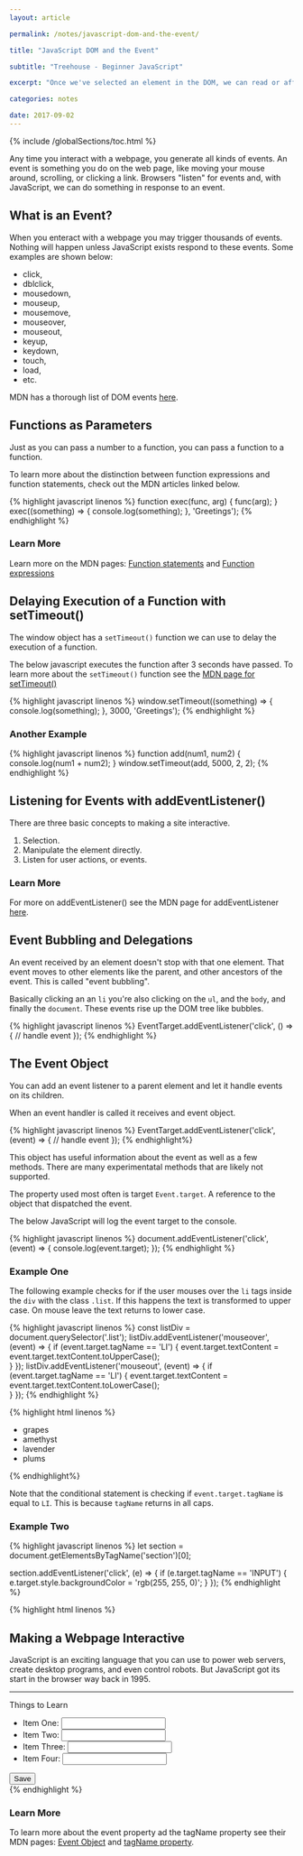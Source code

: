 ```yaml
---
layout: article

permalink: /notes/javascript-dom-and-the-event/

title: "JavaScript DOM and the Event"

subtitle: "Treehouse - Beginner JavaScript"

excerpt: "Once we've selected an element in the DOM, we can read or affect it. We can replace or change the display, for example. Or we can create new nodes and insert them into the DOM. This post contains notes on that."

categories: notes

date: 2017-09-02
---
```


{% include /globalSections/toc.html %}

Any time you interact with a webpage, you generate all kinds of events. An event is something you do on the web page, like moving your mouse around, scrolling, or clicking a link. Browsers "listen" for events and, with JavaScript, we can do something in response to an event.

## What is an Event?

When you enteract with a webpage you may trigger thousands of events. Nothing will happen unless JavaScript exists respond to these events. Some examples are shown below:

<ul>
  <li>click,</li>
  <li>dblclick,</li>
  <li>mousedown,</li>
  <li>mouseup,</li>
  <li>mousemove,</li>
  <li>mouseover,</li>
  <li>mouseout,</li>
  <li>keyup,</li>
  <li>keydown,</li>
  <li>touch,</li>
  <li>load,</li>
  <li>etc.</li>
</ul>

MDN has a thorough list of DOM events <a href="https://developer.mozilla.org/en-US/docs/Web/Events">here</a>.

## Functions as Parameters

Just as you can pass a number to a function, you can pass a function to a function.

To learn more about the distinction between function expressions and function statements, check out the MDN articles linked below.

{% highlight javascript linenos %}
function exec(func, arg) {
  func(arg);
}
exec((something) => {
  console.log(something);
}, 'Greetings');
{% endhighlight %}

### Learn More

Learn more on the MDN pages: <a href="https://developer.mozilla.org/en-US/docs/Web/JavaScript/Reference/Statements/function">Function statements</a> and <a href="https://developer.mozilla.org/en-US/docs/Web/JavaScript/Reference/Operators/function">Function expressions</a>

## Delaying Execution of a Function with setTimeout()

The window object has a `setTimeout()` function we can use to delay the execution of a function.

The below javascript executes the function after 3 seconds have passed. To learn more about the `setTimeout()` function see the <a href="https://developer.mozilla.org/en-US/docs/Web/API/WindowTimers/setTimeout">MDN page for setTimeout()</a>

{% highlight javascript linenos %}
window.setTimeout((something) => {
  console.log(something);
}, 3000, 'Greetings');
{% endhighlight %}

### Another Example

{% highlight javascript linenos %}
function add(num1, num2) {
  console.log(num1 + num2);
}
window.setTimeout(add, 5000, 2, 2);
{% endhighlight %}

## Listening for Events with addEventListener()

There are three basic concepts to making a site interactive.

<ol>
  <li>Selection.</li>
  <li>Manipulate the element directly.</li>
  <li>Listen for user actions, or events.</li>
</ol>

### Learn More

For more on addEventListener() see the MDN page for addEventListener <a href="https://developer.mozilla.org/en-US/docs/Web/API/EventTarget/addEventListener">here</a>.

## Event Bubbling and Delegations

An event received by an element doesn't stop with that one element. That event moves to other elements like the parent, and other ancestors of the event. This is called "event bubbling".

Basically clicking an an `li` you're also clicking on the `ul`, and the `body`, and finally the `document`. These events rise up the DOM tree like bubbles.

{% highlight javascript linenos %}
EventTarget.addEventListener('click', () => {
  // handle event
});
{% endhighlight %}

## The Event Object

You can add an event listener to a parent element and let it handle events on its children.

When an event handler is called it receives and event object.

{% highlight javascript linenos %}
EventTarget.addEventListener('click', (event) => {
  // handle event
});
{% endhighlight%}

This object has useful information about the event as well as a few methods. There are many experimentatal methods that are likely not supported.

The property used most often is target `Event.target`. A reference to the object that dispatched the event.

The below JavaScript will log the event target to the console.

{% highlight javascript linenos %}
document.addEventListener('click', (event) => {
  console.log(event.target);
});
{% endhighlight %}

### Example One

The following example checks for if the user mouses over the `li` tags inside the `div` with the class `.list`. If this happens the text is transformed to upper case. On mouse leave the text returns to lower case.

{% highlight javascript linenos %}
const listDiv = document.querySelector('.list');
listDiv.addEventListener('mouseover', (event) => {
  if (event.target.tagName == 'LI') {
    event.target.textContent = event.target.textContent.toUpperCase();                           
  }
});
listDiv.addEventListener('mouseout', (event) => {
  if (event.target.tagName == 'LI') {
    event.target.textContent = event.target.textContent.toLowerCase();                           
  }
});
{% endhighlight %}

{% highlight html linenos %}
<div class="list">
  <ul>
    <li>grapes</li>
    <li>amethyst</li>
    <li>lavender</li>
    <li>plums</li>
  </ul>
</div>
{% endhighlight%}

Note that the conditional statement is checking if `event.target.tagName` is equal to `LI`. This is because `tagName` returns in all caps.

### Example Two

{% highlight javascript linenos %}
let section = document.getElementsByTagName('section')[0];

section.addEventListener('click', (e) => {
  if (e.target.tagName == 'INPUT') {
    e.target.style.backgroundColor = 'rgb(255, 255, 0)';
  }
});
{% endhighlight %}

{% highlight html linenos %}
<section>
    <h1>Making a Webpage Interactive</h1>
    <p>JavaScript is an exciting language that you can use to power web servers, create desktop programs, and even control robots. But JavaScript got its start in the browser way back in 1995.</p>
    <hr>
    <p>Things to Learn</p>
    <ul>
        <li>Item One: <input type="text"></li>
        <li>Item Two: <input type="text"></li>
        <li>Item Three: <input type="text"></li>
        <li>Item Four: <input type="text"></li>
    </ul>
    <button>Save</button>
</section>
{% endhighlight %}

### Learn More

To learn more about the event property ad the tagName property see their MDN pages: <a href="https://developer.mozilla.org/en-US/docs/Web/API/Event">Event Object</a> and <a href="https://developer.mozilla.org/en-US/docs/Web/API/Element/tagName">tagName property</a>.